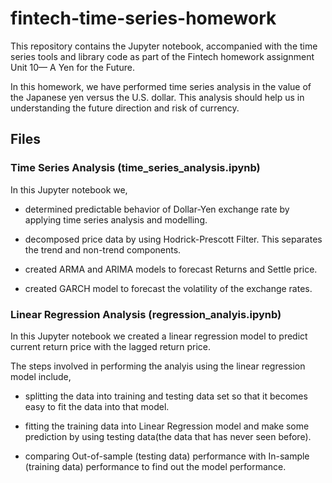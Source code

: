 # fintech-time-series-homework

This repository contains the Jupyter notebook, accompanied with the time series tools and library code as part of the Fintech homework assignment Unit 10— A Yen for the Future.

In this homework, we have performed time series analysis in the value of the Japanese yen versus the U.S. dollar. This analysis should help us in understanding the future direction and risk of currency.


## Files

### Time Series Analysis (time_series_analysis.ipynb)

In this Jupyter notebook we,

- determined predictable behavior of Dollar-Yen exchange rate by applying time series analysis and modelling.

- decomposed price data by using Hodrick-Prescott Filter. This separates the trend and non-trend components.

- created ARMA and ARIMA models to forecast Returns and Settle price.

- created GARCH model to forecast the volatility of the exchange rates.

### Linear Regression Analysis (regression_analyis.ipynb)

In this Jupyter notebook we created a linear regression model to predict current return price with the lagged return price.

The steps involved in performing the analyis using the linear regression model include, 

- splitting the data into training and testing data set so that it becomes easy to fit the data into that model.

- fitting the training data into Linear Regression model and make some prediction by using testing data(the data that has never seen before).

- comparing Out-of-sample (testing data) performance with In-sample (training data) performance to find out the model performance.